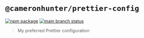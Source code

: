 # `@cameronhunter/prettier-config`

[![npm package](https://img.shields.io/npm/v/%40cameronhunter/prettier-config?logo=npm)](https://www.npmjs.com/package/@cameronhunter/prettier-config)
[![main branch status](https://img.shields.io/github/actions/workflow/status/cameronhunter/prettier-config/post-merge.yml?logo=github&label=main)](https://github.com/cameronhunter/prettier-config/actions/workflows/post-merge.yml)

> My preferred Prettier configuration
